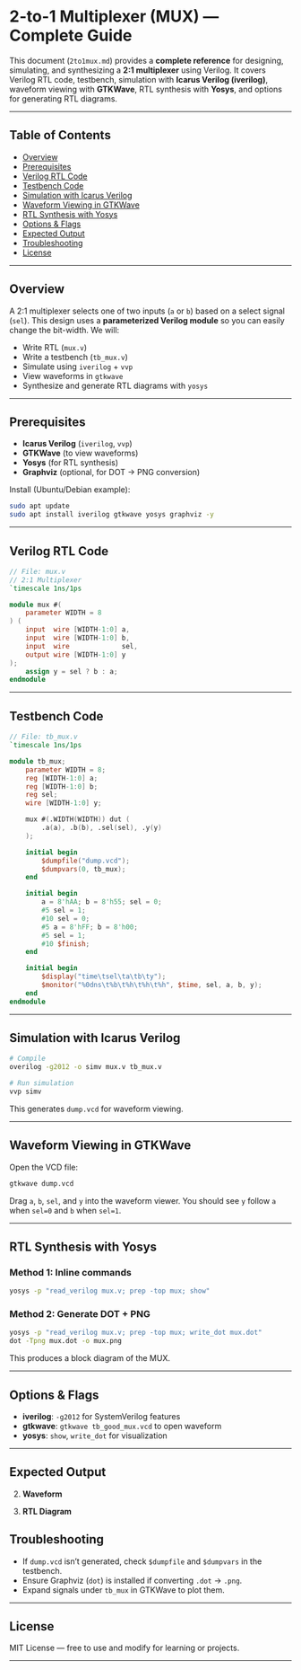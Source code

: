 # 2-to-1 Multiplexer (MUX) — Complete Guide

This document (`2to1mux.md`) provides a **complete reference** for designing, simulating, and synthesizing a **2:1 multiplexer** using Verilog. It covers Verilog RTL code, testbench, simulation with **Icarus Verilog (iverilog)**, waveform viewing with **GTKWave**, RTL synthesis with **Yosys**, and options for generating RTL diagrams.

---

## Table of Contents

* [Overview](#overview)
* [Prerequisites](#prerequisites)
* [Verilog RTL Code](#verilog-rtl-code)
* [Testbench Code](#testbench-code)
* [Simulation with Icarus Verilog](#simulation-with-icarus-verilog)
* [Waveform Viewing in GTKWave](#waveform-viewing-in-gtkwave)
* [RTL Synthesis with Yosys](#rtl-synthesis-with-yosys)
* [Options & Flags](#options--flags)
* [Expected Output](#expected-output)
* [Troubleshooting](#troubleshooting)
* [License](#license)

---

## Overview

A 2:1 multiplexer selects one of two inputs (`a` or `b`) based on a select signal (`sel`). This design uses a **parameterized Verilog module** so you can easily change the bit-width. We will:

* Write RTL (`mux.v`)
* Write a testbench (`tb_mux.v`)
* Simulate using `iverilog` + `vvp`
* View waveforms in `gtkwave`
* Synthesize and generate RTL diagrams with `yosys`

---

## Prerequisites

* **Icarus Verilog** (`iverilog`, `vvp`)
* **GTKWave** (to view waveforms)
* **Yosys** (for RTL synthesis)
* **Graphviz** (optional, for DOT → PNG conversion)

Install (Ubuntu/Debian example):

```bash
sudo apt update
sudo apt install iverilog gtkwave yosys graphviz -y
```

---

## Verilog RTL Code

```verilog
// File: mux.v
// 2:1 Multiplexer
`timescale 1ns/1ps

module mux #(
    parameter WIDTH = 8
) (
    input  wire [WIDTH-1:0] a,
    input  wire [WIDTH-1:0] b,
    input  wire             sel,
    output wire [WIDTH-1:0] y
);
    assign y = sel ? b : a;
endmodule
```

---

## Testbench Code

```verilog
// File: tb_mux.v
`timescale 1ns/1ps

module tb_mux;
    parameter WIDTH = 8;
    reg [WIDTH-1:0] a;
    reg [WIDTH-1:0] b;
    reg sel;
    wire [WIDTH-1:0] y;

    mux #(.WIDTH(WIDTH)) dut (
        .a(a), .b(b), .sel(sel), .y(y)
    );

    initial begin
        $dumpfile("dump.vcd");
        $dumpvars(0, tb_mux);
    end

    initial begin
        a = 8'hAA; b = 8'h55; sel = 0;
        #5 sel = 1;
        #10 sel = 0;
        #5 a = 8'hFF; b = 8'h00;
        #5 sel = 1;
        #10 $finish;
    end

    initial begin
        $display("time\tsel\ta\tb\ty");
        $monitor("%0dns\t%b\t%h\t%h\t%h", $time, sel, a, b, y);
    end
endmodule
```

---

## Simulation with Icarus Verilog

```bash
# Compile
overilog -g2012 -o simv mux.v tb_mux.v

# Run simulation
vvp simv
```

This generates `dump.vcd` for waveform viewing.

---

## Waveform Viewing in GTKWave

Open the VCD file:

```bash
gtkwave dump.vcd
```

Drag `a`, `b`, `sel`, and `y` into the waveform viewer. You should see `y` follow `a` when `sel=0` and `b` when `sel=1`.

---

## RTL Synthesis with Yosys

### Method 1: Inline commands

```bash
yosys -p "read_verilog mux.v; prep -top mux; show"
```

### Method 2: Generate DOT + PNG

```bash
yosys -p "read_verilog mux.v; prep -top mux; write_dot mux.dot"
dot -Tpng mux.dot -o mux.png
```

This produces a block diagram of the MUX.

---

## Options & Flags

* **iverilog**: `-g2012` for SystemVerilog features
* **gtkwave**: `gtkwave tb_good_mux.vcd` to open waveform
* **yosys**: `show`, `write_dot` for visualization

---

## Expected Output
2. **Waveform**


3. **RTL Diagram**



## Troubleshooting

* If `dump.vcd` isn’t generated, check `$dumpfile` and `$dumpvars` in the testbench.
* Ensure Graphviz (`dot`) is installed if converting `.dot` → `.png`.
* Expand signals under `tb_mux` in GTKWave to plot them.

---

## License

MIT License — free to use and modify for learning or projects.

---

